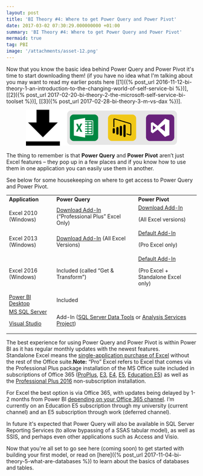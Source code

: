 ```yaml
---
layout: post
title: 'BI Theory #4: Where to get Power Query and Power Pivot'
date: 2017-03-02 07:30:29.000000000 +01:00
summary: 'BI Theory #4: Where to get Power Query and Power Pivot'
mermaid: true
tag: PBI
image: '/attachments/asset-12.png'
---
```

Now that you know the basic idea behind Power Query and Power Pivot it's time to start downloading them! (if you have no idea what I'm talking about you may want to read my earlier posts here [[1]({% post_url 2016-11-12-bi-theory-1-an-introduction-to-the-changing-world-of-self-service-bi %})], [[2]({% post_url 2017-02-20-bi-theory-2-the-microsoft-self-service-bi-toolset %})], [[3]({% post_url 2017-02-28-bi-theory-3-m-vs-dax %})].

<div align='center'><img src = '/attachments/asset-12.png' width='400'></div>

The thing to remember is that **Power Query** and **Power Pivot** aren’t just Excel features – they pop up in a few places and if you know how to use them in one application you can easily use them in another.

See below for some housekeeping on where to get access to Power Query and Power Pivot.
<table>
<tr>
<td><strong>Application</strong></td>
<td><strong>Power Query</strong></td>
<td><strong>Power Pivot</strong></td>
</tr>
<tr>
<td>Excel 2010 (Windows)</td>
<td><a href="https://www.microsoft.com/en-au/download/details.aspx?id=39379">Download Add-In</a> (“Professional Plus” Excel Only)</td>
<td><a href="https://www.microsoft.com/en-us/download/details.aspx?id=43348">Download Add-In</a><p></p>
<p>(All Excel versions)</p></td>
</tr>
<tr>
<td>Excel 2013 (Windows)</td>
<td><a href="https://www.microsoft.com/en-au/download/details.aspx?id=39379">Download Add-In</a> (All Excel Versions)</td>
<td><a href="https://support.office.com/en-us/article/Start-the-Power-Pivot-in-Microsoft-Excel-add-in-a891a66d-36e3-43fc-81e8-fc4798f39ea8">Default Add-In</a><p></p>
<p>(Pro Excel only)</p></td>
</tr>
<tr>
<td>Excel 2016 (Windows)</td>
<td>Included (called “Get &amp; Transform”)</td>
<td><a href="https://support.office.com/en-us/article/Start-the-Power-Pivot-in-Microsoft-Excel-add-in-a891a66d-36e3-43fc-81e8-fc4798f39ea8">Default Add-In</a><p></p>
<p>(Pro Excel + Standalone Excel only)</p></td>
</tr>
<tr>
<td><a href="https://powerbi.microsoft.com/en-us/downloads/">Power BI Desktop</a></td>
<td colspan="2">Included</td>
</tr>
<tr>
<td><a href="https://www.microsoft.com/en-au/sql-server/sql-server-downloads">MS SQL Server</a><p></p>
<p><a href="https://www.visualstudio.com/downloads/">Visual Studio</a></p></td>
<td colspan="2">Add-In (<a href="https://docs.microsoft.com/en-us/sql/ssdt/download-sql-server-data-tools-ssdt">SQL Server Data Tools</a>&nbsp;or <a href="https://marketplace.visualstudio.com/items?itemName=ProBITools.MicrosoftAnalysisServicesModelingProjects">Analysis Services Project</a>)</td>
</tr>
</table>

The best experience for using Power Query and Power Pivot is within Power BI as it has regular monthly updates with the newest features.  
Standalone Excel means the [single-application purchase of Excel](https://www.microsoftstore.com/store/msusa/en_US/pdp/Excel-2016/productID.323021400) without the rest of the Office suite.**Note:** “Pro” Excel refers to Excel that comes via the Professional Plus package installation of the MS Office suite included in subscriptions of Office 365 ([ProPlus](https://products.office.com/en-au/business/office-365-proplus-business-software), [E3](https://products.office.com/en-au/business/office-365-enterprise-e3-business-software), [E4](https://products.office.com/en-au/business/office-365-enterprise-e4-business-software), [E5](https://products.office.com/en-au/business/office-365-enterprise-e5-business-software), [Education E5](https://products.office.com/en-au/academic/compare-office-365-education-plans)) as well as the [Professional Plus 2016](https://www.microsoftstore.com/store/msusa/en_US/pdp/Office-Professional-2016/productID.323023800) non-subscription installation.

For Excel the best option is via Office 365, with updates being delayed by 1-2 months from Power BI [depending on your Office 365 channel](https://technet.microsoft.com/en-us/library/mt455210.aspx). I’m currently on an Education E5 subscription through my university (current channel) and an E5 subscription through work (deferred channel).

In future it's expected that Power Query will also be available in SQL Server Reporting Services (to allow bypassing of a SSAS tabular model), as well as SSIS, and perhaps even other applications such as Access and Visio.

Now that you're all set to go see here (coming soon) to get started with building your first model, or read on [here]({% post_url 2017-11-04-bi-theory-5-what-are-databases %}) to learn about the basics of databases and tables.